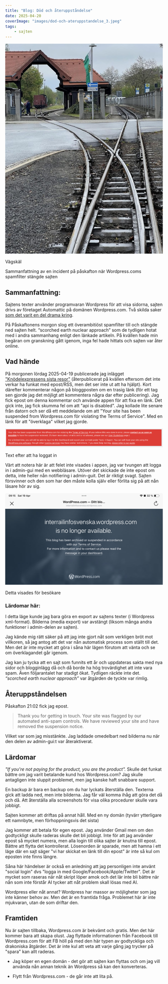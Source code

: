 ```yaml
---
title: "Blog: Död och återuppståndelse"
date: 2025-04-20
coverImage: "images/dod-och-ateruppstandelse_3.jpeg"
tags:
    - sajten
---
```


 

![](images/dod-och-ateruppstandelse_3.jpeg?w=768)

<figcaption>

Vägskäl

</figcaption>

 Sammanfattning av en incident på påskafton när Wordpress.coms spamfilter stängde sajten

 <!-- more -->


## Sammanfattning:

Sajtens texter använder programvaran Wordpress för att visa sidorna, sajten drivs av företaget Automattic på domänen Wordpress.com. Två skilda saker [som det varit en del drama kring](https://techcrunch.com/2025/01/12/wordpress-vs-wp-engine-drama-explained/).

På Påskaftonens morgon slog ett överambitiöst spamfilter till och stängde ned sajten helt. “scorched earth nuclear approach” som de tydligen hotat med i andra sammanhang enligt den länkade artikeln. På kvällen hade min begäran om granskning gått igenom, inga fel hade hittats och sajten var åter online.

## Vad hände

På morgonen lördag 2025-04-19 publicerade jag inlägget ["Knödelexpressens sista resor"](https://www.trainfo.eu/2025/04/19/knodelexpressens-sista-resor/) (återpublicerat på kvällen eftersom det inte verkar ha funkat med epost/RSS, men det ser inte ut att ha hjälpt). Kort därefter kommenterar någon på bloggposten om en trasig länk (för ett tag sen gjorde jag det möjligt att kommentera några dar efter publicering). Jag fick epost om denna kommentar och använde appen för att fixa en länk. Det gick inte, jag fick skumma fel om att "api is disabled". Jag kollade lite senare från datorn och ser då ett meddelande om att "Your site has been suspended from Wordpress.com för violating the Terms of Service". Med en länk för att "överklaga" vilket jag gjorde.

 

![](images/dod-och-ateruppstandelse_1.png?w=1024)

<figcaption>

Text efter att ha loggat in

</figcaption>

 

Värt att notera här är att felet inte visades i appen, jag var tvungen att logga in i admin-gui med en webbläsare. Utöver det skickade de inte epost om detta, inte heller nån notifiering i admin-guit. Det är riktigt svagt. Sajten försvinner och den som har den måste kolla själv eller förlita sig på att nån läsare hör av sig.

 

![](images/dod-och-ateruppstandelse_2.jpeg?w=1024)

<figcaption>

Detta visades för besökare

</figcaption>

 

### Lärdomar här:

I detta läge kunde jag bara göra en export av sajtens texter (i Wordpress xml-format). Bilderna (media export) var avstängt (liksom många andra funktioner i admin-delen av sajten).

Jag kände mig rätt säker på att jag inte gjort nåt som verkligen bröt mot villkoren, så jag antog att det var nån automatisk process som ställt till det. Men det är inte mycket att göra i såna här lägen förutom att vänta och se om överklagandet går igenom.

Jag kan ju tycka att en sajt som funnits ett år och uppdateras sakta med nya sidor och blogginlägg då och då borde ha hög trovärdighet att inte vara spam. Även följarantalet har stadigt ökat. Tydligen räckte inte det. _“scorched earth nuclear approach”_ var åtgärden de tyckte var rimlig.

## Återuppståndelsen

Påskafton 21:02 fick jag epost.

> Thank you for getting in touch. Your site was flagged by our automated anti-spam controls. We have reviewed your site and have removed the suspension notice.

Vilket var som jag misstänkte. Jag laddade omedelbart ned bilderna nu när den delen av admin-gui:t var återaktiverat.

## Lärdomar

_"If you're not paying for the product, you are the product"._ Skulle det funkat bättre om jag varit betalande kund hos Wordpress.com? Jag skulle antagligen inte sluppit problemet, men jag kanske haft snabbare support.

En backup är bara en backup om du har lyckats återställa den. Texterna gick att ladda ned, men inte bilderna. Jag får väl komma ihåg att göra det då och då. Att återställa alla screenshots för visa olika procedurer skulle vara jobbigt.

Sajten kommer att driftas på annat håll. Med en ny domän (tyvärr ytterligare ett namnbyte, men förhoppningsvis det sista)

Jag kommer att betala för egen epost. Jag använder Gmail men om den godtyckligt skulle raderas skulle det bli jobbigt. Inte för att jag använder epost så mycket numera, men alla login till olika sajter är knutna till epost. Bättre att flytta det kontrollerat. Lösenorden är sparade, men att hamna i ett läge där en sajt säger "vi har skickat en länk till din epost" är inte så kul om eposten inte finns längre.

Såna här händelser är också en anledning att jag personligen inte använt "social login" dvs "logga in med Google/Facebook/Apple/Twitter". Det är mycket som raseras när nåt skript löper amok och det lär inte bli bättre när nån som inte förstår AI tycker att nåt problem skall lösas med AI.

Wordpress eller nåt annat? Wordpress har massor av möjligheter som jag inte känner behov av. Men det är en framtida fråga. Problemet här är inte mjukvaran, utan de som driftar den.

## Framtiden

Nu är sajten tillbaka, Wordpress.com är bekvämt och gratis. Men det här kommer bara att skapa olust. Jag flyttade informationen från Facebook till Wordpress.com för att FB höll på med den här typen av godtyckliga och drakoniska åtgärder. Det är inte kul att veta att varje gång jag trycker på "spara" kan allt raderas.

- Jag köper en egen domän - det gör att sajten kan flyttas och om jag vill använda nån annan teknik än Wordpress så kan den konverteras.

- Flytt från Wordpress.com - de går inte att lita på.
